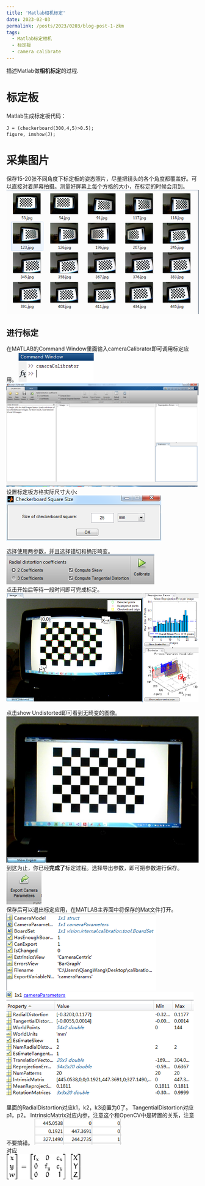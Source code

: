 ```yaml
---
title: 'Matlab相机标定'
date: 2023-02-03
permalink: /posts/2023/0203/blog-post-1-zkm
tags:
  - Matlab标定相机
  - 标定板
  - camera calibrate
---
```


描述Matlab做**相机标定**的过程.

标定板
======
Matlab生成标定板代码：  
```
J = (checkerboard(300,4,5)>0.5);
figure, imshow(J);
```



采集图片
======
保存15-20张不同角度下标定板的姿态照片，尽量把镜头的各个角度都覆盖好。可以直接对着屏幕拍摄。测量好屏幕上每个方格的大小，在标定的时候会用到。  
![png](/images/posts/calibrate.png)

进行标定
------
在MATLAB的Command Window里面输入cameraCalibrator即可调用标定应用。
![png](/images/posts/cameraCalibrator.png)
![png](/images/posts/cameraCalibrator2.png)  
设置标定板方格实际尺寸大小:  
![png](/images/posts/cameraCalibrator3.png)  

选择使用两参数，并且选择错切和桶形畸变。  
![png](/images/posts/coefficients.png)  
点击开始后等待一段时间即可完成标定。  
![png](/images/posts/calibrateshow.png)  


点击show Undistorted即可看到无畸变的图像。  
![png](/images/posts/calibrateshowundistorted.png)  
到这为止，你已经**完成了**标定过程。选择导出参数，即可把参数进行保存。  
![png](/images/posts/export-matlab.png)  
保存后可以退出标定应用，在MATLAB主界面中将保存的Mat文件打开。
![png](/images/posts/MAT-cablibrate.png)  
![png](/images/posts/para-cablibrate.png)  
里面的RadialDistortion对应k1，k2，k3设置为0了。
TangentialDistortion对应p1，p2。
IntrinsicMatrix对应内参，注意这个和OpenCV中是转置的关系，注意不要搞错。
![png](/images/posts/para-matlab.png)  
对应  
![png](/images/posts/para-opencv.png)  
